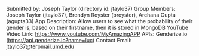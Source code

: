 Submitted by: Joseph Taylor (directory id: jtaylo37)
Group Members: Joseph Taylor (jtaylo37), Brendyn Royster (broyster), Archana Gupta (agupta33)
App Description: Allow users to see what the probability of their gender is, based on their firstname, then it is stored in MongoDB
YouTube Video Link: https://www.youtube.com/MyAmazingAPP
APIs: Genderize.io (https://api.genderize.io?name=luc)
Contact Email: jtaylo37@terpmail.umd.edu
